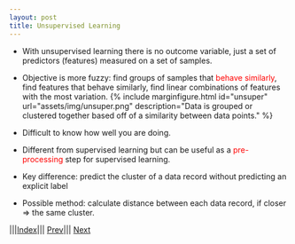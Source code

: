 ```yaml
---
layout: post
title: Unsupervised Learning
---
```


- With unsupervised learning there is no outcome variable, just a set of predictors (features) measured on a set of samples.
- Objective is more fuzzy: find groups of samples that <font color=red> behave similarly</font>, find features that behave similarly, find linear combinations of features with the most variation.
{% include marginfigure.html id="unsuper" url="assets/img/unsuper.png" description="Data is grouped or clustered together based off of a similarity between data points." %}
- Difficult to know how well you are doing.
- Different from supervised learning but can be useful as a<font color=red> pre-processing</font> step for supervised learning.

- Key difference: predict the cluster of a data record without predicting an explicit label
- Possible method: calculate distance between each data record, if closer => the same cluster.

 
|||[Index](../../../)||| [Prev](../supervised-learning)||| [Next](../../probability)


